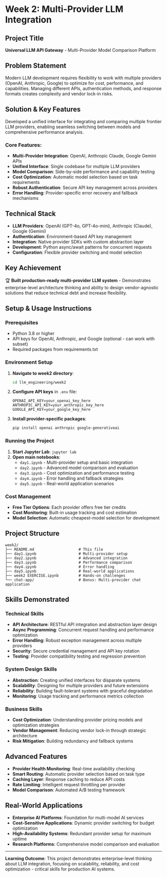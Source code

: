 # Week 2: Multi-Provider LLM Integration

## Project Title

**Universal LLM API Gateway** - Multi-Provider Model Comparison Platform

## Problem Statement

Modern LLM development requires flexibility to work with multiple providers (OpenAI, Anthropic, Google) to optimize for cost, performance, and capabilities. Managing different APIs, authentication methods, and response formats creates complexity and vendor lock-in risks.

## Solution & Key Features

Developed a unified interface for integrating and comparing multiple frontier LLM providers, enabling seamless switching between models and comprehensive performance analysis.

### Core Features:

- **Multi-Provider Integration**: OpenAI, Anthropic Claude, Google Gemini APIs
- **Unified Interface**: Single codebase for multiple LLM providers
- **Model Comparison**: Side-by-side performance and capability testing
- **Cost Optimization**: Automatic model selection based on task requirements
- **Robust Authentication**: Secure API key management across providers
- **Error Handling**: Provider-specific error recovery and fallback mechanisms

## Technical Stack

- **LLM Providers**: OpenAI (GPT-4o, GPT-4o-mini), Anthropic (Claude), Google (Gemini)
- **Authentication**: Environment-based API key management
- **Integration**: Native provider SDKs with custom abstraction layer
- **Development**: Python async/await patterns for concurrent requests
- **Configuration**: Flexible provider switching and model selection

## Key Achievement

🏆 **Built production-ready multi-provider LLM system** - Demonstrates enterprise-level architecture thinking and ability to design vendor-agnostic solutions that reduce technical debt and increase flexibility.

## Setup & Usage Instructions

### Prerequisites

- Python 3.8 or higher
- API keys for OpenAI, Anthropic, and Google (optional - can work with subset)
- Required packages from requirements.txt

### Environment Setup

1. **Navigate to week2 directory**:

   ```bash
   cd llm_engineering/week2
   ```

2. **Configure API keys** in `.env` file:

   ```env
   OPENAI_API_KEY=your_openai_key_here
   ANTHROPIC_API_KEY=your_anthropic_key_here
   GOOGLE_API_KEY=your_google_key_here
   ```

3. **Install provider-specific packages**:
   ```bash
   pip install openai anthropic google-generativeai
   ```

### Running the Project

1. **Start Jupyter Lab**: `jupyter lab`
2. **Open main notebooks**:
   - `day1.ipynb` - Multi-provider setup and basic integration
   - `day2.ipynb` - Advanced model comparison and evaluation
   - `day3.ipynb` - Cost optimization and performance testing
   - `day4.ipynb` - Error handling and fallback strategies
   - `day5.ipynb` - Real-world application scenarios

### Cost Management

- **Free Tier Options**: Each provider offers free tier credits
- **Cost Monitoring**: Built-in usage tracking and cost estimation
- **Model Selection**: Automatic cheapest-model selection for development

## Project Structure

```
week2/
├── README.md                    # This file
├── day1.ipynb                   # Multi-provider setup
├── day2.ipynb                   # Advanced integration
├── day3.ipynb                   # Performance comparison
├── day4.ipynb                   # Error handling
├── day5.ipynb                   # Real-world applications
├── week2 EXERCISE.ipynb         # Hands-on challenges
└── chat-app/                    # Bonus: Multi-provider chat application
```

## Skills Demonstrated

### Technical Skills

- **API Architecture**: RESTful API integration and abstraction layer design
- **Async Programming**: Concurrent request handling and performance optimization
- **Error Handling**: Robust exception management across multiple providers
- **Security**: Secure credential management and API key rotation
- **Testing**: Provider compatibility testing and regression prevention

### System Design Skills

- **Abstraction**: Creating unified interfaces for disparate systems
- **Scalability**: Designing for multiple providers and future extensions
- **Reliability**: Building fault-tolerant systems with graceful degradation
- **Monitoring**: Usage tracking and performance metrics collection

### Business Skills

- **Cost Optimization**: Understanding provider pricing models and optimization strategies
- **Vendor Management**: Reducing vendor lock-in through strategic architecture
- **Risk Mitigation**: Building redundancy and fallback systems

## Advanced Features

- **Provider Health Monitoring**: Real-time availability checking
- **Smart Routing**: Automatic provider selection based on task type
- **Caching Layer**: Response caching to reduce API costs
- **Rate Limiting**: Intelligent request throttling per provider
- **Model Comparison**: Automated A/B testing framework

## Real-World Applications

- **Enterprise AI Platforms**: Foundation for multi-model AI services
- **Cost-Sensitive Applications**: Dynamic provider switching for budget optimization
- **High-Availability Systems**: Redundant provider setup for maximum uptime
- **Research Platforms**: Comprehensive model comparison and evaluation

---

**Learning Outcome**: This project demonstrates enterprise-level thinking about LLM integration, focusing on scalability, reliability, and cost optimization - critical skills for production AI systems.
